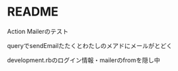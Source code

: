 # README
Action Mailerのテスト

queryでsendEmailたたくとわたしのメアドにメールがとどく

development.rbのログイン情報・mailerのfromを隠し中
